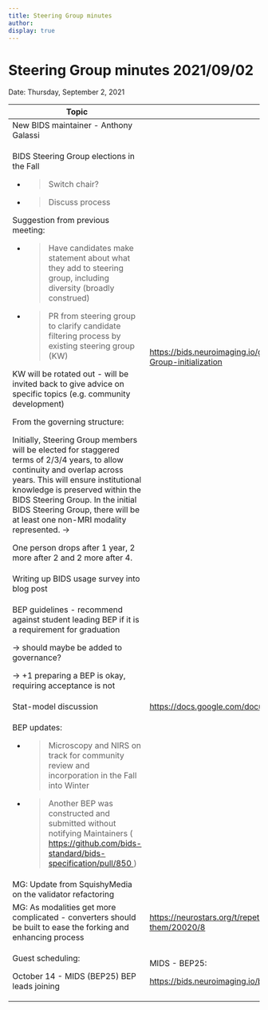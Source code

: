 ```yaml
---
title: Steering Group minutes
author:
display: true
---
```


# Steering Group minutes 2021/09/02

Date: Thursday, September 2, 2021

<!--more-->

<table>
 <thead>
  <tr class="header">
   <th>
    Topic
   </th>
   <th>
    Relevant Links
   </th>
  </tr>
 </thead>
 <tbody>
  <tr class="odd">
   <td>
    New BIDS maintainer - Anthony Galassi
   </td>
   <td>
   </td>
  </tr>
  <tr class="even">
   <td>
    <p>
     BIDS Steering Group elections in the Fall
    </p>
    <ul>
     <li>
      <blockquote>
       <p>
        Switch chair?
       </p>
      </blockquote>
     </li>
     <li>
      <blockquote>
       <p>
        Discuss process
       </p>
      </blockquote>
     </li>
    </ul>
    <p>
     Suggestion from previous meeting:
    </p>
    <ul>
     <li>
      <blockquote>
       <p>
        Have candidates make statement about what they add to steering group, including diversity (broadly construed)
       </p>
      </blockquote>
     </li>
     <li>
      <blockquote>
       <p>
        PR from steering group to clarify candidate filtering process by existing steering group (KW)
       </p>
      </blockquote>
     </li>
    </ul>
    <p>
     KW will be rotated out - will be invited back to give advice on specific topics (e.g. community development)
    </p>
    <p>
     From the governing structure:
    </p>
    <p>
     Initially, Steering Group members will be elected for staggered terms of 2/3/4 years, to allow continuity and overlap across years. This will ensure institutional knowledge is preserved within the BIDS Steering Group. In the initial BIDS Steering Group, there will be at least one non-MRI modality represented. -&gt;
    </p>
    <p>
     One person drops after 1 year, 2 more after 2 and 2 more after 4.
    </p>
   </td>
   <td>
    <a href="https://bids.neuroimaging.io/governance.html#c-Governance-ratification-and-BIDS-Steering-Group-initialization">
     <span class="underline">
      https://bids.neuroimaging.io/governance.html#c-Governance-ratification-and-BIDS-Steering-Group-initialization
     </span>
    </a>
   </td>
  </tr>
  <tr class="odd">
   <td>
    Writing up BIDS usage survey into blog post
   </td>
   <td>
   </td>
  </tr>
  <tr class="even">
   <td>
    <p>
     BEP guidelines - recommend against student leading BEP if it is a requirement for graduation
    </p>
    <p>
     -&gt; should maybe be added to governance?
    </p>
    <p>
     -&gt; +1 preparing a BEP is okay, requiring acceptance is not
    </p>
   </td>
   <td>
   </td>
  </tr>
  <tr class="odd">
   <td>
    Stat-model discussion
   </td>
   <td>
    <a href="https://docs.google.com/document/d/1bq5eNDHTb6Nkx3WUiOBgKvLNnaa5OMcGtD0AZ9yms2M/edit">
     <span class="underline">
      https://docs.google.com/document/d/1bq5eNDHTb6Nkx3WUiOBgKvLNnaa5OMcGtD0AZ9yms2M/edit
     </span>
    </a>
   </td>
  </tr>
  <tr class="even">
   <td>
    <p>
     BEP updates:
    </p>
    <ul>
     <li>
      <blockquote>
       <p>
        Microscopy and NIRS on track for community review and incorporation in the Fall into Winter
       </p>
      </blockquote>
     </li>
     <li>
      <blockquote>
       <p>
        Another BEP was constructed and submitted without notifying Maintainers (
        <a href="https://github.com/bids-standard/bids-specification/pull/850">
         <span class="underline">
          https://github.com/bids-standard/bids-specification/pull/850
         </span>
        </a>
        )
       </p>
      </blockquote>
     </li>
    </ul>
   </td>
   <td>
   </td>
  </tr>
  <tr class="odd">
   <td>
    MG: Update from SquishyMedia on the validator refactoring
   </td>
   <td>
   </td>
  </tr>
  <tr class="even">
   <td>
    MG: As modalities get more complicated - converters should be built to ease the forking and enhancing process
   </td>
   <td>
    <a href="https://neurostars.org/t/repetitiontime-parameters-what-are-they-and-where-to-find-them/20020/8">
     <span class="underline">
      https://neurostars.org/t/repetitiontime-parameters-what-are-they-and-where-to-find-them/20020/8
     </span>
    </a>
   </td>
  </tr>
  <tr class="odd">
   <td>
    <p>
     Guest scheduling:
    </p>
    <p>
     October 14 - MIDS (BEP25) BEP leads joining
    </p>
   </td>
   <td>
    <p>
     MIDS - BEP25:
    </p>
    <p>
     <a href="https://bids.neuroimaging.io/bep025">
      <span class="underline">
       https://bids.neuroimaging.io/bep025
      </span>
     </a>
    </p>
   </td>
  </tr>
 </tbody>
</table>
